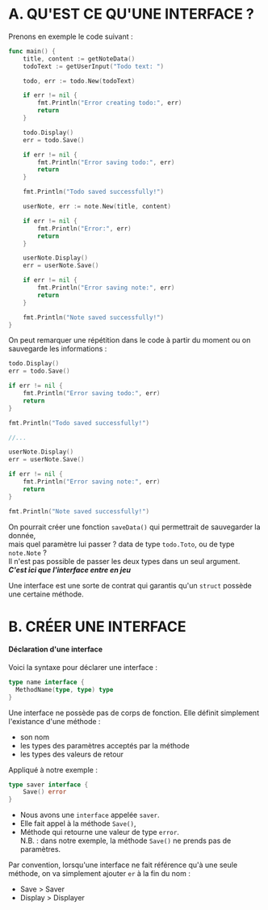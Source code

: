 # A. QU'EST CE QU'UNE INTERFACE ?

Prenons en exemple le code suivant : 
```Go
func main() {
	title, content := getNoteData()
	todoText := getUserInput("Todo text: ")

	todo, err := todo.New(todoText)

	if err != nil {
		fmt.Println("Error creating todo:", err)
		return
	}

	todo.Display()
	err = todo.Save()

	if err != nil {
		fmt.Println("Error saving todo:", err)
		return
	}

	fmt.Println("Todo saved successfully!")

	userNote, err := note.New(title, content)

	if err != nil {
		fmt.Println("Error:", err)
		return
	}

	userNote.Display()
	err = userNote.Save()

	if err != nil {
		fmt.Println("Error saving note:", err)
		return
	}

	fmt.Println("Note saved successfully!")
}
```
On peut remarquer une répétition dans le code à partir du moment ou on sauvegarde les informations : 
```Go
todo.Display()
err = todo.Save()

if err != nil {
	fmt.Println("Error saving todo:", err)
	return
}

fmt.Println("Todo saved successfully!")

//...

userNote.Display()
err = userNote.Save()

if err != nil {
	fmt.Println("Error saving note:", err)
	return
}

fmt.Println("Note saved successfully!")
```
On pourrait créer une fonction `saveData()` qui permettrait de sauvegarder la donnée,  
mais quel paramètre lui passer ? data de type `todo.Toto`, ou de type `note.Note` ?  
Il n'est pas possible de passer les deux types dans un seul argument.  
__*C'est ici que l'interface entre en jeu*__

Une interface est une sorte de contrat qui garantis qu'un `struct` possède une certaine méthode.  

# B. CRÉER UNE INTERFACE

#### Déclaration d'une interface

Voici la syntaxe pour déclarer une interface :
```Go
type name interface {
  MethodName(type, type) type
}
```
Une interface ne possède pas de corps de fonction. Elle définit simplement l'existance d'une méthode : 
* son nom
* les types des paramètres acceptés par la méthode
* les types des valeurs de retour

Appliqué à notre exemple :
```Go
type saver interface {
	Save() error
}
```
* Nous avons une `interface` appelée `saver`.
* Elle fait appel à la méthode `Save()`, 
* Méthode qui retourne une valeur de type `error`.  
N.B. : dans notre exemple, la méthode `Save()` ne prends pas de paramètres.

Par convention, lorsqu'une interface ne fait référence qu'à une seule méthode, on va simplement ajouter `er` à la fin du nom :  
* Save > Saver
* Display > Displayer
